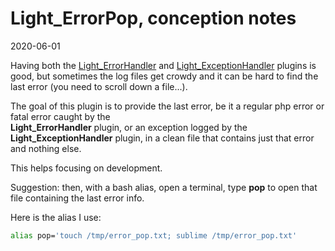 Light_ErrorPop, conception notes
===============
2020-06-01




Having both the [Light_ErrorHandler](https://github.com/lingtalfi/Light_ErrorHandler) and
[Light_ExceptionHandler](https://github.com/lingtalfi/Light_ExceptionHandler/) plugins is good,
but sometimes the log files get crowdy and it can be hard to find the last error (you need to scroll down
a file...).



The goal of this plugin is to provide the last error, be it a regular php error or fatal error caught by the  
**Light_ErrorHandler** plugin, or an exception logged by the **Light_ExceptionHandler** plugin, 
in a clean file that contains just that error and nothing else.

This helps focusing on development.


Suggestion: then, with a bash alias, open a terminal, type **pop** to open that file containing
the last error info. 



Here is the alias I use:
```bash 
alias pop='touch /tmp/error_pop.txt; sublime /tmp/error_pop.txt'
```
